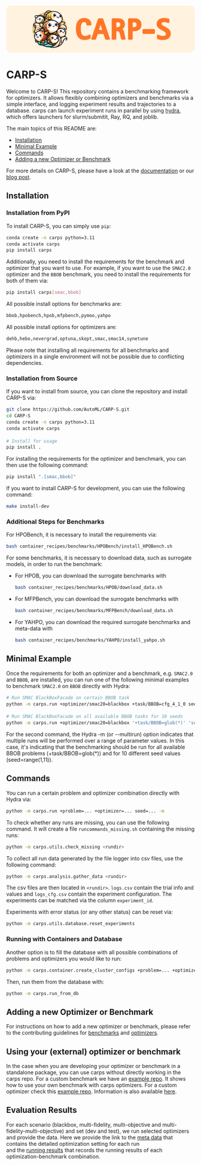 <img src="docs/images/carps_Logo_wide.png" alt="Logo"/>

# CARP-S
Welcome to CARP-S! 
This repository contains a benchmarking framework for optimizers.
It allows flexibly combining optimizers and benchmarks via a simple interface, and logging experiment results 
and trajectories to a database.
carps can launch experiment runs in parallel by using [hydra](https://hydra.cc), which offers launchers for slurm/submitit, Ray, RQ, and joblib.

The main topics of this README are:
- [Installation](#installation)
- [Minimal Example](#minimal-example)
- [Commands](#commands)
- [Adding a new Optimizer or Benchmark](#adding-a-new-optimizer-or-benchmark)

For more details on CARP-S, please have a look at the 
[documentation](https://AutoML.github.io/CARP-S/latest/) or our [blog post](https://automl.space/carps-a-framework-for-comparing-n-hyperparameter-optimizers-on-m-benchmarks/).

## Installation

### Installation from PyPI

To install CARP-S, you can simply use `pip`:

```bash
conda create -n carps python=3.11
conda activate carps
pip install carps
```

Additionally, you need to install the requirements for the benchmark and optimizer that you want to use.
For example, if you want to use the `SMAC2.0` optimizer and the `BBOB` benchmark, you need to install the
requirements for both of them via:

```bash
pip install carps[smac,bbob]
```

All possible install options for benchmarks are:
```bash
bbob,hpobench,hpob,mfpbench,pymoo,yahpo
```

All possible install options for optimizers are:
```bash
dehb,hebo,nevergrad,optuna,skopt,smac,smac14,synetune
```

Please note that installing all requirements for all benchmarks and optimizers in a single 
environment will not be possible due to conflicting dependencies.

### Installation from Source

If you want to install from source, you can clone the repository and install CARP-S via:

```bash
git clone https://github.com/AutoML/CARP-S.git
cd CARP-S
conda create -n carps python=3.11
conda activate carps

# Install for usage
pip install .
```

For installing the requirements for the optimizer and benchmark, you can then use the following command:
```bash
pip install ".[smac,bbob]"
```

If you want to install CARP-S for development, you can use the following command:
```bash
make install-dev
```

### Additional Steps for Benchmarks

For HPOBench, it is necessary to install the requirements via:
```bash
bash container_recipes/benchmarks/HPOBench/install_HPOBench.sh
```

For some benchmarks, it is necessary to download data, 
such as surrogate models, in order to run the benchmark: 

-   For HPOB, you can download the surrogate benchmarks with
    ```bash
    bash container_recipes/benchmarks/HPOB/download_data.sh
    ```

-   For MFPBench, you can download the surrogate benchmarks with
    ```bash
    bash container_recipes/benchmarks/MFPBench/download_data.sh
    ```

-   For YAHPO, you can download the required surrogate benchmarks and meta-data with
    ```bash
    bash container_recipes/benchmarks/YAHPO/install_yahpo.sh
    ```

## Minimal Example
Once the requirements for both an optimizer and a benchmark, e.g. `SMAC2.0` and `BBOB`, are installed, you can run
one of the following minimal examples to benchmark `SMAC2.0` on `BBOB` directly with Hydra:

```bash
# Run SMAC BlackBoxFacade on certain BBOB task
python -m carps.run +optimizer/smac20=blackbox +task/BBOB=cfg_4_1_0 seed=1 task.optimization_resources.n_trials=25

# Run SMAC BlackBoxFacade on all available BBOB tasks for 10 seeds
python -m carps.run +optimizer/smac20=blackbox '+task/BBOB=glob(*)' 'seed=range(1,11)' -m
```

For the second command, the Hydra -m (or --multirun) option indicates that multiple runs will be 
performed over a range of parameter values. In this case, it's indicating that the benchmarking
should be run for all available BBOB problems (+task/BBOB=glob(*)) and for 10 different 
seed values (seed=range(1,11)).

## Commands

You can run a certain problem and optimizer combination directly with Hydra via:
```bash
python -m carps.run +problem=... +optimizer=... seed=... -m
```

To check whether any runs are missing, you can use the following command. It will create
a file `runcommands_missing.sh` containing the missing runs:
```bash
python -m carps.utils.check_missing <rundir>
```

To collect all run data generated by the file logger into csv files, use the following command:
```bash
python -m carps.analysis.gather_data <rundir>
```
The csv files are then located in `<rundir>`. `logs.csv` contain the trial info and values and 
`logs_cfg.csv` contain the experiment  configuration.
The experiments can be matched via the column `experiment_id`.

Experiments with error status (or any other status) can be reset via:
```bash
python -m carps.utils.database.reset_experiments
```

### Running with Containers and Database
Another option is to fill the database with all possible combinations of problems and optimizers
you would like to run:
```bash
python -m carps.container.create_cluster_configs +problem=... +optimizer=... -m
```

Then, run them from the database with:
```bash
python -m carps.run_from_db 
```

## Adding a new Optimizer or Benchmark
For instructions on how to add a new optimizer or benchmark, please refer to the contributing 
guidelines for 
[benchmarks](https://automl.github.io/CARP-S/latest/contributing/contributing-a-benchmark/)
and
[optimizers](https://automl.github.io/CARP-S/latest/contributing/contributing-an-optimizer/).

## Using your (external) optimizer or benchmark
In the case when you are developing your optimizer or benchmark in a standalone package, you can use carps without directly working in the carps repo.
For a custom benchmark we have an [example repo](https://github.com/automl/OptBench).
It shows how to use your own benchmark with carps optimizers.
For a custom optimizer check this [example repo](https://github.com/automl/CARP-S-example-optimizer).
Information is also available [here](https://automl.github.io/CARP-S/guides/using-carps/).

## Evaluation Results
For each scenario (blackbox, multi-fidelity, multi-objective and multi-fidelity-multi-objective) and set (dev and test), we run selected optimizers and provide the data.
Here we provide the link to the [meta data](https://drive.google.com/file/d/17pn48ragmWsyRC39sInsh2fEPUHP3BRT/view?usp=sharing) 
that contains the detailed optimization setting for each run  
and the [running results](https://drive.google.com/file/d/1yzJRbwRvdLbpZ9SdQN2Vk3yQSdDP_vck/view?usp=drive_link) that 
records the running results of each optimization-benchmark combination. 

